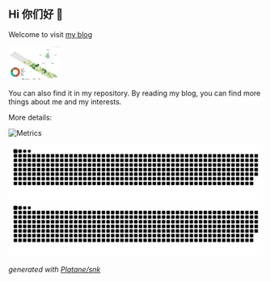 ## Hi 你们好 👋

Welcome to visit [my blog](https://zwn2001.github.io/)


<img src="./profile-3d-contrib/profile-green-animate.svg" style="zoom:10%;" />

You can also find it in my repository. By reading my blog, you can find more things about me and my interests.


More details:

![Metrics](https://metrics.lecoq.io/ZWN2001?template=classic&config.timezone=Asia%2FShanghai)

![github contribution grid snake animation](https://raw.githubusercontent.com/platane/platane/output/github-contribution-grid-snake-dark.svg#gh-dark-mode-only)![github contribution grid snake animation](https://raw.githubusercontent.com/platane/platane/output/github-contribution-grid-snake.svg#gh-light-mode-only)


_generated with [Platane/snk](https://github.com/Platane/snk)_

